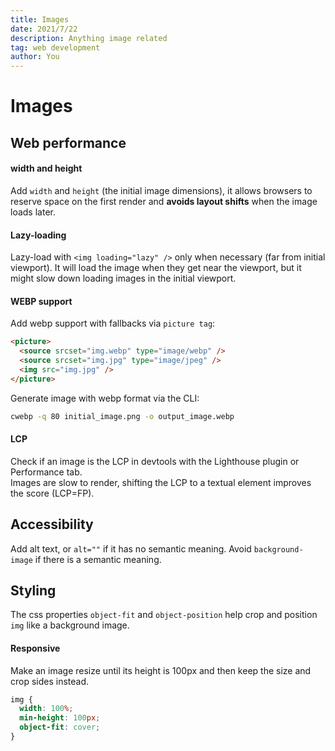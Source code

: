 ```yaml
---
title: Images
date: 2021/7/22
description: Anything image related
tag: web development
author: You
---
```


# Images

## Web performance

#### width and height

Add `width` and `height` (the initial image dimensions), it allows browsers to reserve space on the first render and **avoids layout shifts** when the image loads later.

#### Lazy-loading

Lazy-load with `<img loading="lazy" />` only when necessary (far from initial viewport). It will load the image when they get near the viewport, but it might slow down loading images in the initial viewport.

#### WEBP support

Add webp support with fallbacks via `picture tag`:

```html
<picture>
  <source srcset="img.webp" type="image/webp" />
  <source srcset="img.jpg" type="image/jpeg" />
  <img src="img.jpg" />
</picture>
```

Generate image with webp format via the CLI:

```sh
cwebp -q 80 initial_image.png -o output_image.webp
```

#### LCP

Check if an image is the LCP in devtools with the Lighthouse plugin or Performance tab.  
Images are slow to render, shifting the LCP to a textual element improves the score (LCP=FP).

## Accessibility

Add alt text, or `alt=""` if it has no semantic meaning. Avoid `background-image` if there is a semantic meaning.

## Styling

The css properties `object-fit` and `object-position` help crop and position `img` like a background image.

#### Responsive

Make an image resize until its height is 100px and then keep the size and crop sides instead.

```css
img {
  width: 100%;
  min-height: 100px;
  object-fit: cover;
}
```
